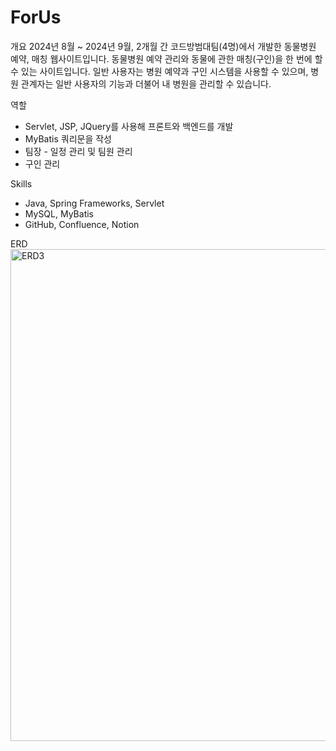 # ForUs

개요
2024년 8월 ~ 2024년 9월, 2개월 간 코드방범대팀(4명)에서 개발한 동물병원 예약, 매칭 웹사이트입니다.
동물병원 예약 관리와 동물에 관한 매칭(구인)을 한 번에 할 수 있는 사이트입니다. 일반 사용자는 병원 예약과 구인 시스템을 사용할 수 있으며, 병원 관계자는 일반 사용자의 기능과 더불어 내 병원을 관리할 수 있습니다.

역할
- Servlet, JSP, JQuery를 사용해 프론트와 백엔드를 개발
- MyBatis 쿼리문을 작성
- 팀장 - 일정 관리 및 팀원 관리
- 구인 관리

Skills
- Java, Spring Frameworks, Servlet
- MySQL, MyBatis
- GitHub, Confluence, Notion

ERD
<img width="802" height="787" alt="ERD3" src="https://github.com/user-attachments/assets/9f55499b-6ea9-47f5-b02a-b9be3effd9ab" />
